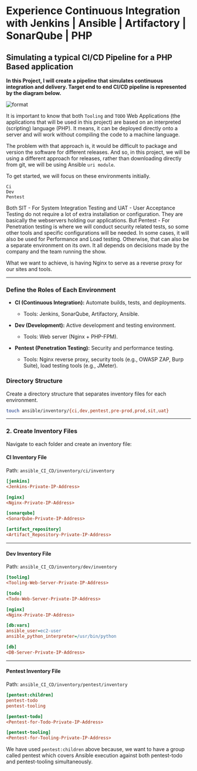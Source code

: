 # Experience Continuous Integration with Jenkins | Ansible | Artifactory | SonarQube | PHP

## Simulating a typical CI/CD Pipeline for a PHP Based application

**In this Project, I will create a pipeline that  simulates continuous integration and delivery. Target end to end CI/CD pipeline is represented by the diagram below.**

![format](https://github.com/user-attachments/assets/f050b19e-8adb-4983-b161-d99f85367526)

It is important to know that both `Tooling` and `TODO` Web Applications (the applications that will be used in this project) are based on an interpreted (scripting) language (PHP). It means, it can be deployed directly onto a server and will work without compiling the code to a machine language.

The problem with that approach is, it would be difficult to package and version the software for different releases. And so, in this project, we will be using a different approach for releases, rather than downloading directly from git, we will be using Ansible `uri module`.


To get started, we will focus on these environments initially.

    Ci
    Dev
    Pentest

Both SIT - For System Integration Testing and UAT - User Acceptance Testing do not require a lot of extra installation or configuration. They are basically the webservers holding our applications. But Pentest - For Penetration testing is where we will conduct security related tests, so some other tools and specific configurations will be needed. In some cases, it will also be used for Performance and Load testing. Otherwise, that can also be a separate environment on its own. It all depends on decisions made by the company and the team running the show.

What we want to achieve, is having Nginx to serve as a reverse proxy for our sites and tools.

---

### **Define the Roles of Each Environment**

- **CI (Continuous Integration):** Automate builds, tests, and deployments.
  - Tools: Jenkins, SonarQube, Artifactory, Ansible.

- **Dev (Development):** Active development and testing environment.
  - Tools: Web server (Nginx + PHP-FPM).

- **Pentest (Penetration Testing):** Security and performance testing.
  - Tools: Nginx reverse proxy, security tools (e.g., OWASP ZAP, Burp Suite), load testing tools (e.g., JMeter).


### **Directory Structure**

Create a directory structure that separates inventory files for each environment.

```bash
touch ansible/inventory/{ci,dev,pentest,pre-prod,prod,sit,uat}
```

---

### **2. Create Inventory Files**

Navigate to each folder and create an inventory file:

#### **CI Inventory File**
Path: `ansible_CI_CD/inventory/ci/inventory`

```ini
[jenkins]
<Jenkins-Private-IP-Address>

[nginx]
<Nginx-Private-IP-Address>

[sonarqube]
<SonarQube-Private-IP-Address>

[artifact_repository]
<Artifact_Repository-Private-IP-Address>
```

---

#### **Dev Inventory File**
Path: `ansible_CI_CD/inventory/dev/inventory`

```ini
[tooling]
<Tooling-Web-Server-Private-IP-Address>

[todo]
<Todo-Web-Server-Private-IP-Address>

[nginx]
<Nginx-Private-IP-Address>

[db:vars]
ansible_user=ec2-user
ansible_python_interpreter=/usr/bin/python

[db]
<DB-Server-Private-IP-Address>
```

---

#### **Pentest Inventory File**
Path: `ansible_CI_CD/inventory/pentest/inventory`

```ini
[pentest:children]
pentest-todo
pentest-tooling

[pentest-todo]
<Pentest-for-Todo-Private-IP-Address>

[pentest-tooling]
<Pentest-for-Tooling-Private-IP-Address>
```

We have used `pentest:children` above because, we want to have a group called pentest which covers Ansible execution against both pentest-todo and pentest-tooling simultaneously.
 
 

 
 
 
 
 
 
 
 















